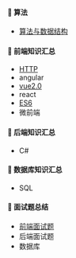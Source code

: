 #### :closed_book: 算法
* [算法与数据结构](https://github.com/huich/Code-Notes/blob/main/items/LeetCodeList.md)

#### :green_book: 前端知识汇总
* [HTTP](https://github.com/huich/Code-Notes/blob/main/doc/HTTP.md)
* angular
* [vue2.0](https://github.com/huich/Code-Notes/blob/main/doc/vue/readme.md) 
* react
* [ES6](https://github.com/huich/Code-Notes/blob/main/doc/ECMAScript6.md) 
* 微前端 


#### :blue_book: 后端知识汇总
* C#

#### :orange_book: 数据库知识汇总
* SQL

#### :book: 面试题总结 
* [前端面试题](https://github.com/huich/Code-Notes/blob/main/doc/%E5%B8%B8%E8%A7%81%E9%9D%A2%E8%AF%95%E9%97%AE%E9%A2%98.md) 
* 后端面试题 
* 数据库
